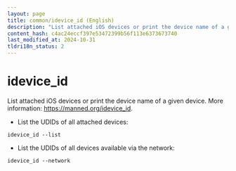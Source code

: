 ```yaml
---
layout: page
title: common/idevice_id (English)
description: "List attached iOS devices or print the device name of a given device."
content_hash: c4ac24eccf397e53472399b56f113e6373673740
last_modified_at: 2024-10-31
tldri18n_status: 2
---
```

# idevice_id

List attached iOS devices or print the device name of a given device.
More information: <https://manned.org/idevice_id>.

- List the UDIDs of all attached devices:

`idevice_id --list`

- List the UDIDs of all devices available via the network:

`idevice_id --network`
